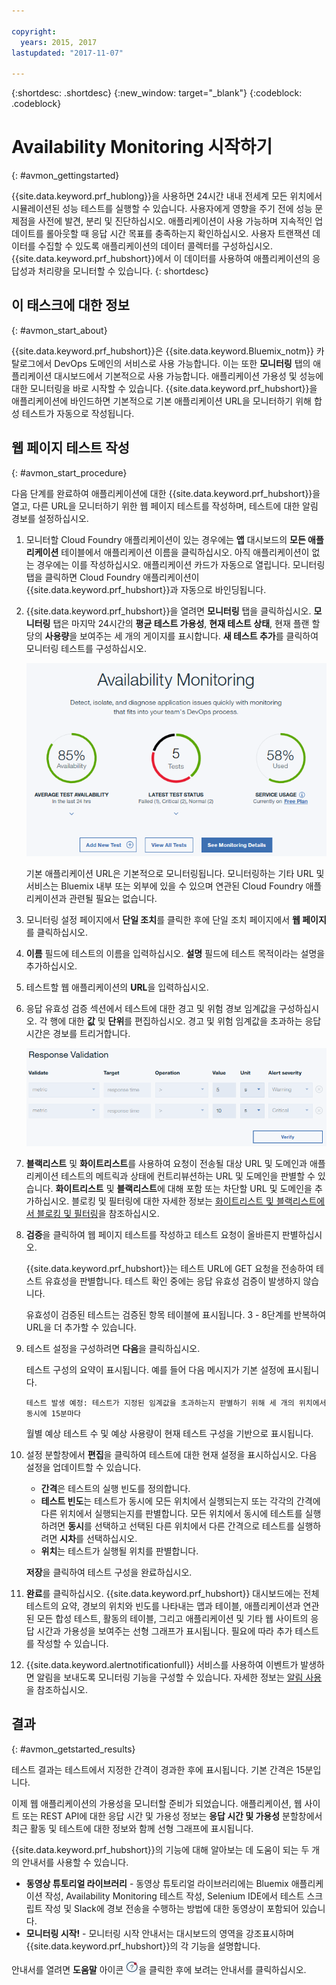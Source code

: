 ```yaml
---

copyright:
  years: 2015, 2017
lastupdated: "2017-11-07"

---
```


{:shortdesc: .shortdesc}
{:new_window: target="_blank"}
{:codeblock: .codeblock}

# Availability Monitoring 시작하기
{: #avmon_gettingstarted}

{{site.data.keyword.prf_hublong}}을 사용하면 24시간 내내 전세계 모든 위치에서 시뮬레이션된 성능 테스트를 실행할 수 있습니다. 사용자에게 영향을 주기 전에 성능 문제점을 사전에 발견, 분리 및 진단하십시오. 애플리케이션이 사용 가능하며 지속적인 업데이트를 롤아웃할 때 응답 시간 목표를 충족하는지 확인하십시오. 사용자 트랜잭션 데이터를 수집할 수 있도록 애플리케이션의 데이터 콜렉터를 구성하십시오. {{site.data.keyword.prf_hubshort}}에서 이 데이터를 사용하여 애플리케이션의 응답성과 처리량을 모니터할 수 있습니다.
{: shortdesc}

## 이 태스크에 대한 정보
{: #avmon_start_about}

{{site.data.keyword.prf_hubshort}}은 {{site.data.keyword.Bluemix_notm}} 카탈로그에서 DevOps 도메인의 서비스로 사용 가능합니다. 이는 또한 **모니터링** 탭의 애플리케이션 대시보드에서 기본적으로 사용 가능합니다. 애플리케이션 가용성 및 성능에 대한 모니터링을 바로 시작할 수 있습니다. {{site.data.keyword.prf_hubshort}}을 애플리케이션에 바인드하면 기본적으로 기본 애플리케이션 URL을 모니터하기 위해 합성 테스트가 자동으로 작성됩니다. 

## 웹 페이지 테스트 작성
{: #avmon_start_procedure}

다음 단계를 완료하여 애플리케이션에 대한 {{site.data.keyword.prf_hubshort}}을 열고, 다른 URL을 모니터하기 위한 웹 페이지 테스트를 작성하며, 테스트에 대한 알림 경보를 설정하십시오. 

1.  모니터할 Cloud Foundry 애플리케이션이 있는 경우에는 **앱** 대시보드의 **모든 애플리케이션** 테이블에서 애플리케이션 이름을 클릭하십시오. 아직 애플리케이션이 없는 경우에는 이를 작성하십시오. 애플리케이션 카드가 자동으로 열립니다. 모니터링 탭을 클릭하면 Cloud Foundry 애플리케이션이 {{site.data.keyword.prf_hubshort}}과 자동으로 바인딩됩니다. 
2.  {{site.data.keyword.prf_hubshort}}을 열려면 **모니터링** 탭을 클릭하십시오. **모니터링** 탭은 마지막 24시간의 **평균 테스트 가용성**, **현재 테스트 상태**, 현재 플랜 할당의 **사용량**을 보여주는 세 개의 게이지를 표시합니다. **새 테스트 추가**를 클릭하여 모니터링 테스트를 구성하십시오.

    ![Availability Monitoring 탭](images/avmon_tab.png)

    기본 애플리케이션 URL은 기본적으로 모니터링됩니다. 모니터링하는 기타 URL 및 서비스는 Bluemix 내부 또는 외부에 있을 수 있으며 연관된 Cloud Foundry 애플리케이션과 관련될 필요는 없습니다. 

3.  모니터링 설정 페이지에서 **단일 조치**를 클릭한 후에 단일 조치 페이지에서 **웹 페이지**를 클릭하십시오. 
4.  **이름** 필드에 테스트의 이름을 입력하십시오. **설명** 필드에 테스트 목적이라는 설명을 추가하십시오. 
5.  테스트할 웹 애플리케이션의 **URL**을 입력하십시오. 
6.  응답 유효성 검증 섹션에서 테스트에 대한 경고 및 위험 경보 임계값을 구성하십시오. 각 행에 대한 **값** 및 **단위**를 편집하십시오. 경고 및 위험 임계값을 초과하는 응답 시간은 경보를 트리거합니다. 

    ![기본 경고 및 위험 임계값의 응답 유효성 검증 섹션.](images/avmon_webpage_resp_val.png)

7.  **블랙리스트** 및 **화이트리스트**를 사용하여 요청이 전송될 대상 URL 및 도메인과 애플리케이션 테스트의 메트릭과 상태에 컨트리뷰션하는 URL 및 도메인을 판별할 수 있습니다. **화이트리스트** 및 **블랙리스트**에 대해 포함 또는 차단할 URL 및 도메인을 추가하십시오. 블로킹 및 필터링에 대한 자세한 정보는 [화이트리스트 및 블랙리스트에서 블로킹 및 필터링](avmon_whitelist_blacklist.html "화이트리스트 및 블랙리스트를 사용하여 요청을 전송할 대상 리소스 및 애플리케이션 테스트의 메트릭과 상태에 컨트리뷰션하는 리소스를 판별할 수 있습니다. 화이트리스트 및 블랙리스트는 웹 페이지 및 스크립팅된 동작 테스트에만 사용 가능합니다.")을 참조하십시오. 
8.  **검증**을 클릭하여 웹 페이지 테스트를 작성하고 테스트 요청이 올바른지 판별하십시오. 

    {{site.data.keyword.prf_hubshort}}는 테스트 URL에 GET 요청을 전송하여 테스트 유효성을 판별합니다. 테스트 확인 중에는 응답 유효성 검증이 발생하지 않습니다. 

    유효성이 검증된 테스트는 검증된 항목 테이블에 표시됩니다. 3 - 8단계를 반복하여 URL을 더 추가할 수 있습니다. 

9.  테스트 설정을 구성하려면 **다음**을 클릭하십시오. 

    테스트 구성의 요약이 표시됩니다. 예를 들어 다음 메시지가 기본 설정에 표시됩니다. 

    `테스트 발생 예정: 테스트가 지정된 임계값을 초과하는지 판별하기 위해 세 개의 위치에서 동시에 15분마다`

    월별 예상 테스트 수 및 예상 사용량이 현재 테스트 구성을 기반으로 표시됩니다.

10. 설정 분할창에서 **편집**을 클릭하여 테스트에 대한 현재 설정을 표시하십시오. 다음 설정을 업데이트할 수 있습니다. 
    - **간격**은 테스트의 실행 빈도를 정의합니다. 
    - **테스트 빈도**는 테스트가 동시에 모든 위치에서 실행되는지 또는 각각의 간격에 다른 위치에서 실행되는지를 판별합니다. 모든 위치에서 동시에 테스트를 실행하려면 **동시**를 선택하고 선택된 다른 위치에서 다른 간격으로 테스트를 실행하려면 **시차**를 선택하십시오. 
    - **위치**는 테스트가 실행될 위치를 판별합니다. 

    **저장**을 클릭하여 테스트 구성을 완료하십시오.

11. **완료**를 클릭하십시오. {{site.data.keyword.prf_hubshort}} 대시보드에는 전체 테스트의 요약, 경보의 위치와 빈도를 나타내는 맵과 테이블, 애플리케이션과 연관된 모든 합성 테스트, 활동의 테이블, 그리고 애플리케이션 및 기타 웹 사이트의 응답 시간과 가용성을 보여주는 선형 그래프가 표시됩니다. 필요에 따라 추가 테스트를 작성할 수 있습니다.
12. {{site.data.keyword.alertnotificationfull}} 서비스를 사용하여 이벤트가 발생하면 알림을 보내도록 모니터링 기능을 구성할 수 있습니다. 자세한 정보는 [알림 사용](avmon_notifications.html "이벤트가 발생하면 알림을 보내도록 모니터링 기능을 구성합니다.")을 참조하십시오. 

## 결과
{: #avmon_getstarted_results}

테스트 결과는 테스트에서 지정한 간격이 경과한 후에 표시됩니다. 기본 간격은 15분입니다.

이제 웹 애플리케이션의 가용성을 모니터할 준비가 되었습니다. 애플리케이션, 웹 사이트 또는 REST API에 대한 응답 시간 및 가용성 정보는 **응답 시간 및 가용성** 분할창에서 최근 활동 및 테스트에 대한 정보와 함께 선형 그래프에 표시됩니다. 

{{site.data.keyword.prf_hubshort}}의 기능에 대해 알아보는 데 도움이 되는 두 개의 안내서를 사용할 수 있습니다. 

 - **동영상 튜토리얼 라이브러리** - 동영상 튜토리얼 라이브러리에는 Bluemix 애플리케이션 작성, Availability Monitoring 테스트 작성, Selenium IDE에서 테스트 스크립트 작성 및 Slack에 경보 전송을 수행하는 방법에 대한 동영상이 포함되어 있습니다. 
 - **모니터링 시작!** - 모니터링 시작 안내서는 대시보드의 영역을 강조표시하며 {{site.data.keyword.prf_hubshort}}의 각 기능을 설명합니다. 

안내서를 열려면 **도움말** 아이콘 ![도움말 아이콘](images/help_icn_white_sml.jpg)을 클릭한 후에 보려는 안내서를 클릭하십시오. 
